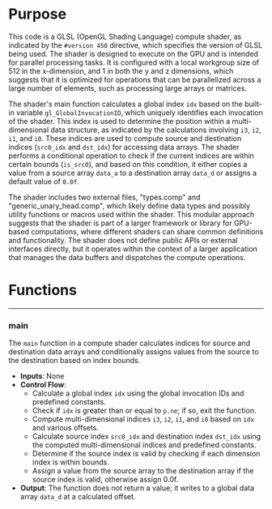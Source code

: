 # Purpose
This code is a GLSL (OpenGL Shading Language) compute shader, as indicated by the `#version 450` directive, which specifies the version of GLSL being used. The shader is designed to execute on the GPU and is intended for parallel processing tasks. It is configured with a local workgroup size of 512 in the x-dimension, and 1 in both the y and z dimensions, which suggests that it is optimized for operations that can be parallelized across a large number of elements, such as processing large arrays or matrices.

The shader's main function calculates a global index `idx` based on the built-in variable `gl_GlobalInvocationID`, which uniquely identifies each invocation of the shader. This index is used to determine the position within a multi-dimensional data structure, as indicated by the calculations involving `i3`, `i2`, `i1`, and `i0`. These indices are used to compute source and destination indices (`src0_idx` and `dst_idx`) for accessing data arrays. The shader performs a conditional operation to check if the current indices are within certain bounds (`is_src0`), and based on this condition, it either copies a value from a source array `data_a` to a destination array `data_d` or assigns a default value of `0.0f`.

The shader includes two external files, "types.comp" and "generic_unary_head.comp", which likely define data types and possibly utility functions or macros used within the shader. This modular approach suggests that the shader is part of a larger framework or library for GPU-based computations, where different shaders can share common definitions and functionality. The shader does not define public APIs or external interfaces directly, but it operates within the context of a larger application that manages the data buffers and dispatches the compute operations.
# Functions

---
### main
The `main` function in a compute shader calculates indices for source and destination data arrays and conditionally assigns values from the source to the destination based on index bounds.
- **Inputs**: None
- **Control Flow**:
    - Calculate a global index `idx` using the global invocation IDs and predefined constants.
    - Check if `idx` is greater than or equal to `p.ne`; if so, exit the function.
    - Compute multi-dimensional indices `i3`, `i2`, `i1`, and `i0` based on `idx` and various offsets.
    - Calculate source index `src0_idx` and destination index `dst_idx` using the computed multi-dimensional indices and predefined constants.
    - Determine if the source index is valid by checking if each dimension index is within bounds.
    - Assign a value from the source array to the destination array if the source index is valid, otherwise assign 0.0f.
- **Output**: The function does not return a value; it writes to a global data array `data_d` at a calculated offset.


